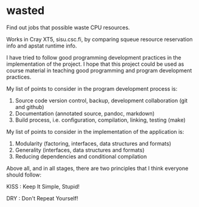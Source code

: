 wasted
======

Find out jobs that possible waste CPU resources.

Works in Cray XT5, sisu.csc.fi, by comparing squeue resource
reservation info and apstat runtime info.

I have tried to follow good programming development practices in the
implementation of the project. I hope that this project could be used as
course material in teaching good programming and program development
practices.

My list of points to consider in the program development process is:

1. Source code version control, backup, development collaboration (git
   and github)
2. Documentation (annotated source, pandoc, markdown)
3. Build process, i.e. configuration, compilation, linking, testing (make)

My list of points to consider in the implementation of the application is:

1. Modularity (factoring, interfaces, data structures and formats)
2. Generality (interfaces, data structures and formats)
3. Reducing dependencies and conditional compilation

Above all, and in all stages, there are two principles that I think
everyone should follow:

KISS
:   Keep It Simple, Stupid!

DRY
:   Don't Repeat Yourself!
